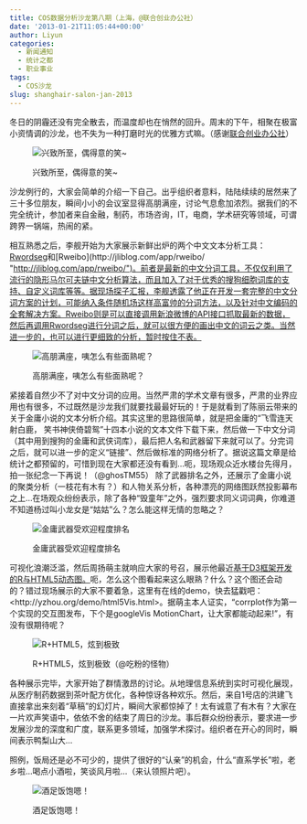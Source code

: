 ```yaml
---
title: COS数据分析沙龙第八期（上海，@联合创业办公社）
date: '2013-01-21T11:05:44+00:00'
author: Liyun
categories:
  - 新闻通知
  - 统计之都
  - 职业事业
tags:
  - COS沙龙
slug: shanghair-salon-jan-2013
---
```


冬日的阴霾还没有完全散去，而温度却也在悄然的回升。周末的下午，相聚在极富小资情调的沙龙，也不失为一种打磨时光的优雅方式嘛。（感谢<a title="http://www.people-squared.com/ " href="http://www.people-squared.com/ " target="_blank">联合创业办公社</a>）<figure id="attachment_7036" style="width: 1200px" class="wp-caption aligncenter">

![兴致所至，偶得意的笑~](https://cos.name/wp-content/uploads/2013/01/DSC07181-Copy.jpg)<figcaption class="wp-caption-text">兴致所至，偶得意的笑~</figcaption></figure> 

沙龙例行的，大家会简单的介绍一下自己。出乎组织者意料，陆陆续续的居然来了三十多位朋友，瞬间小小的会议室显得高朋满座，讨论气息愈加浓烈。据我们的不完全统计，参加者来自金融，制药，市场咨询，IT，电商，学术研究等领域，可谓跨界一锅端，热闹的紧。

相互熟悉之后，李舰开始为大家展示新鲜出炉的两个中文文本分析工具：[Rwordseg](http://jliblog.com/app/rwordseg "http://jliblog.com/app/rwordseg")和[Rweibo](http://jliblog.com/app/rweibo/ "http://jliblog.com/app/rweibo/")。前者是最新的中文分词工具，不仅仅利用了流行的隐形马尔可夫链中文分析算法，而且加入了对于优秀的搜狗细胞词库的支持、自定义词库等等。据现场探子汇报，李舰透露了他正在开发一套完整的中文分词方案的计划，可能纳入条件随机场这样高富帅的分词方法，以及针对中文编码的全套解决方案。Rweibo则是可以直接调用新浪微博的API接口抓取最新的数据，然后再调用Rwordseg进行分词之后，就可以很方便的画出中文的词云之类。当然进一步的，也可以进行更细致的分析，暂时按住不表。<figure id="attachment_7037" style="width: 1200px" class="wp-caption aligncenter">

![高朋满座，咦怎么有些面熟呢？](https://cos.name/wp-content/uploads/2013/01/DSC07174-Copy.jpg)<figcaption class="wp-caption-text">高朋满座，咦怎么有些面熟呢？</figcaption></figure> 

紧接着自然少不了对中文分词的应用。当然严肃的学术文章有很多，严肃的业界应用也有很多，不过既然是沙龙我们就要找最最好玩的！于是就看到了陈丽云带来的关于金庸小说的文本分析介绍。其实这里的思路很简单，就是把金庸的“飞雪连天射白鹿， 笑书神侠倚碧鸳”十四本小说的文本文件下载下来，然后做一下中文分词（其中用到搜狗的金庸和武侠词库），最后把人名和武器留下来就可以了。分完词之后，就可以进一步的定义“链接”、然后做标准的网络分析了。据说这篇文章是给统计之都预留的，可惜到现在大家都还没有看到&#8230;呃，现场观众近水楼台先得月，拍一张纪念一下再说！（@ghosTM55） 除了武器排名之外，还展示了金庸小说的聚类分析（一枝花有木有？）和人物关系分析，各种漂亮的网络图跃然投影幕布之上&#8230;在场观众纷纷表示，除了各种“毁童年”之外，强烈要求同义词词典，你难道不知道杨过叫小龙女是“姑姑”么？怎么能这样无情的忽略之？<figure id="attachment_7038" style="width: 440px" class="wp-caption aligncenter">

![金庸武器受欢迎程度排名](https://cos.name/wp-content/uploads/2013/01/6b701daejw1e1024bc0iaj.jpg)<figcaption class="wp-caption-text">金庸武器受欢迎程度排名</figcaption></figure> 

可视化浪潮泛滥，然后周扬萌主就响应大家的号召，展示他最近[基于D3框架开发的R与HTML5动态图。](http://yzhou.org/demo/html5Vis.html "http://yzhou.org/demo/html5Vis.html")呃，怎么这个图看起来这么眼熟？什么？这个图还会动的？错过现场展示的大家不要着急，这里有在线的demo，快去猛戳吧：<http://yzhou.org/demo/html5Vis.html>。据萌主本人证实，“corrplot作为第一个实现的交互图发布，下个是googleVis MotionChart，让大家都能动起来!”，有没有很期待呢？<figure id="attachment_7039" style="width: 440px" class="wp-caption aligncenter">

![R+HTML5，炫到极致](https://cos.name/wp-content/uploads/2013/01/6769b8f8jw1e104r7k04bj.jpg)<figcaption class="wp-caption-text">R+HTML5，炫到极致（@吃粉的怪物）</figcaption></figure> 

各种展示完毕，大家开始了群情激昂的讨论。从地理信息系统到实时可视化展现，从医疗制药数据到茶叶配方优化，各种惊讶各种欢乐。然后，来自1号店的洪建飞直接拿出来刻着“草稿”的幻灯片，瞬间大家都惊掉了！太有诚意了有木有？大家在一片欢声笑语中，依依不舍的结束了周日的沙龙。事后群众纷纷表示，要求进一步发展沙龙的深度和广度，联系更多领域，加强学术探讨。组织者在开心的同时，瞬间表示鸭梨山大&#8230;

照例，饭局还是必不可少的，提供了很好的“认亲”的机会，什么“直系学长”啦，老乡啦&#8230;喝点小酒啦，笑谈风月啦&#8230;（来认领照片吧）。<figure id="attachment_7040" style="width: 1200px" class="wp-caption aligncenter">

![酒足饭饱嗯！](https://cos.name/wp-content/uploads/2013/01/DSC07187-Copy.jpg)<figcaption class="wp-caption-text">酒足饭饱嗯！</figcaption></figure>
